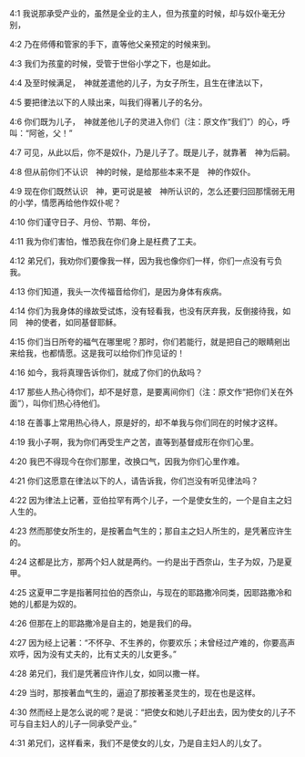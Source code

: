 <a id="1"></a>4:1  我说那承受产业的，虽然是全业的主人，但为孩童的时候，却与奴仆毫无分别，  

<a id="2"></a>4:2  乃在师傅和管家的手下，直等他父亲预定的时候来到。  

<a id="3"></a>4:3  我们为孩童的时候，受管于世俗小学之下，也是如此。  

<a id="4"></a>4:4  及至时候满足，　神就差遣他的儿子，为女子所生，且生在律法以下，  

<a id="5"></a>4:5  要把律法以下的人赎出来，叫我们得著儿子的名分。  

<a id="6"></a>4:6  你们既为儿子，　神就差他儿子的灵进入你们（注：原文作“我们”）的心，呼叫：“阿爸，父！”  

<a id="7"></a>4:7  可见，从此以后，你不是奴仆，乃是儿子了。既是儿子，就靠著　神为后嗣。  

<a id="8"></a>4:8  但从前你们不认识　神的时候，是给那些本来不是　神的作奴仆。  

<a id="9"></a>4:9  现在你们既然认识　神，更可说是被　神所认识的，怎么还要归回那懦弱无用的小学，情愿再给他作奴仆呢？  

<a id="10"></a>4:10  你们谨守日子、月份、节期、年份，  

<a id="11"></a>4:11  我为你们害怕，惟恐我在你们身上是枉费了工夫。  

<a id="12"></a>4:12  弟兄们，我劝你们要像我一样，因为我也像你们一样，你们一点没有亏负我。  

<a id="13"></a>4:13  你们知道，我头一次传福音给你们，是因为身体有疾病。  

<a id="14"></a>4:14  你们为我身体的缘故受试炼，没有轻看我，也没有厌弃我，反倒接待我，如同　神的使者，如同基督耶稣。  

<a id="15"></a>4:15  你们当日所夸的福气在哪里呢？那时，你们若能行，就是把自己的眼睛剜出来给我，也都情愿。这是我可以给你们作见证的！  

<a id="16"></a>4:16  如今，我将真理告诉你们，就成了你们的仇敌吗？  

<a id="17"></a>4:17  那些人热心待你们，却不是好意，是要离间你们（注：原文作“把你们关在外面”），叫你们热心待他们。  

<a id="18"></a>4:18  在善事上常用热心待人，原是好的，却不单我与你们同在的时候才这样。  

<a id="19"></a>4:19  我小子啊，我为你们再受生产之苦，直等到基督成形在你们心里。  

<a id="20"></a>4:20  我巴不得现今在你们那里，改换口气，因我为你们心里作难。  

<a id="21"></a>4:21  你们这愿意在律法以下的人，请告诉我，你们岂没有听见律法吗？  

<a id="22"></a>4:22  因为律法上记著，亚伯拉罕有两个儿子，一个是使女生的，一个是自主之妇人生的。  

<a id="23"></a>4:23  然而那使女所生的，是按著血气生的；那自主之妇人所生的，是凭著应许生的。  

<a id="24"></a>4:24  这都是比方，那两个妇人就是两约。一约是出于西奈山，生子为奴，乃是夏甲。  

<a id="25"></a>4:25  这夏甲二字是指著阿拉伯的西奈山，与现在的耶路撒冷同类，因耶路撒冷和她的儿都是为奴的。  

<a id="26"></a>4:26  但那在上的耶路撒冷是自主的，她是我们的母。  

<a id="27"></a>4:27  因为经上记著：“不怀孕、不生养的，你要欢乐；未曾经过产难的，你要高声欢呼，因为没有丈夫的，比有丈夫的儿女更多。”  

<a id="28"></a>4:28  弟兄们，我们是凭著应许作儿女，如同以撒一样。  

<a id="29"></a>4:29  当时，那按著血气生的，逼迫了那按著圣灵生的，现在也是这样。  

<a id="30"></a>4:30  然而经上是怎么说的呢？是说：“把使女和她儿子赶出去，因为使女的儿子不可与自主妇人的儿子一同承受产业。”  

<a id="31"></a>4:31  弟兄们，这样看来，我们不是使女的儿女，乃是自主妇人的儿女了。  
